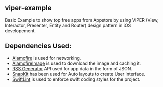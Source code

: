 ## viper-example
Basic Example to show top free apps from Appstore by using VIPER (View, Interactor, Presenter, Entity and Router) design pattern in iOS developement.


## Dependencies Used:

- [Alamofire](https://github.com/Alamofire/Alamofire) is used for networking.
- [AlamofireImage](https://github.com/Alamofire/AlamofireImage) is used to download the image and caching it.
- [RSS Generator](https://rss.itunes.apple.com/api/v1/se/ios-apps/top-free/all/25/explicit.json) API used for app data in the form of JSON. 
- [SnapKit](https://github.com/SnapKit/SnapKit) has been used for Auto layouts to create User interface.
- [SwiftLint](https://github.com/realm/SwiftLint) is used to enforce swift coding styles for the project.
